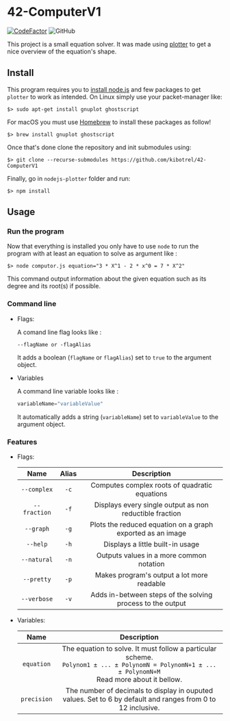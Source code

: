 # 42-ComputerV1
[![CodeFactor](https://www.codefactor.io/repository/github/kibotrel/42-computerv1/badge)](https://www.codefactor.io/repository/github/kibotrel/42-computerv1) ![GitHub](https://img.shields.io/github/license/kibotrel/42-ComputerV1?color=blue)

This project is a small equation solver. It was made using [plotter](https://www.npmjs.com/package/plotter) to get a nice overview of the equation's shape.


## Install

This program requires you to [install node.js](https://nodejs.org/en/download/) and few packages to get `plotter` to work as intended. On Linux simply use your packet-manager like:

```shell
$> sudo apt-get install gnuplot ghostscript
```

For macOS you must use [Homebrew](https://brew.sh/) to install these packages as follow!

```shell
$> brew install gnuplot ghostscript
```

Once that's done clone the repository and init submodules using:

```shell
$> git clone --recurse-submodules https://github.com/kibotrel/42-ComputerV1
```

Finally, go in `nodejs-plotter` folder and run:

```shell
$> npm install
```

## Usage
### Run the program

Now that everything is installed you only have to use `node` to run the program with at least an equation to solve as argument like :

```shell
$> node computor.js equation="3 * X^1 - 2 * x^0 = 7 * X^2"
```

This command output information about the given equation such as its degree and its root(s) if possible.

### Command line

* Flags:
  
  A comand line flag looks like :
  
  ```shell
  --flagName or -flagAlias
  ```
  
  It adds a boolean (`flagName` or `flagAlias`) set to `true` to the argument object.

* Variables
  
  A command line variable looks like :
  
  ```C
  variableName="variableValue"
  ```
  
  It automatically adds a string (`variableName`) set to `variableValue` to the argument object.

### Features

* Flags:

  Name | Alias | Description
  :---: | :---: | :---:
  `--complex` | `-c` | Computes complex roots of quadratic equations
  `--fraction` | `-f` | Displays every single output as non reductible fraction
  `--graph` | `-g` | Plots the reduced equation on a graph exported as an image
  `--help` | `-h` | Displays a little built-in usage
  `--natural` | `-n` | Outputs values in a more common notation
  `--pretty` | `-p` | Makes program's output a lot more readable
  `--verbose` | `-v` | Adds in-between steps of the solving process to the output

* Variables:

  Name | Description 
  :---: | :---:
  `equation` | The equation to solve. It must follow a particular scheme.<br>`Polynom1 ± ... ± PolynomN = PolynomN+1 ± ... ± PolynomN+M`<br>Read more about it bellow.
  `precision` | The number of decimals to display in ouputed values. Set to 6 by default and ranges from 0 to 12 inclusive. | `0 >= x <= 12`

